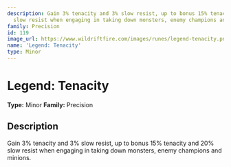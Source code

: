 ```yaml
---
description: Gain 3% tenacity and 3% slow resist, up to bonus 15% tenacity and 20%
  slow resist when engaging in taking down monsters, enemy champions and minions.
family: Precision
id: 119
image_url: https://www.wildriftfire.com/images/runes/legend-tenacity.png
name: 'Legend: Tenacity'
type: Minor
---
```


# Legend: Tenacity

**Type:** Minor
**Family:** Precision

## Description

Gain 3% tenacity and 3% slow resist, up to bonus 15% tenacity and 20% slow resist when engaging in taking down monsters, enemy champions and minions.

